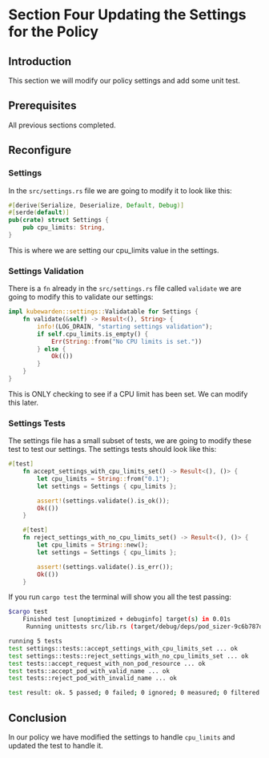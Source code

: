 # Section Four Updating the Settings for the Policy

## Introduction

This section we will modify our policy settings and add some unit test.

## Prerequisites

All previous sections completed.

## Reconfigure

### Settings

In the `src/settings.rs` file we are going to modify it to look like this:

```Rust
#[derive(Serialize, Deserialize, Default, Debug)]
#[serde(default)]
pub(crate) struct Settings {
    pub cpu_limits: String,
}
```

This is where we are setting our cpu_limits value in the settings.

### Settings Validation

There is a `fn` already in the `src/settings.rs` file called `validate` we are going to modify this to validate our settings:

```Rust
impl kubewarden::settings::Validatable for Settings {
    fn validate(&self) -> Result<(), String> {
        info!(LOG_DRAIN, "starting settings validation");
        if self.cpu_limits.is_empty() {
            Err(String::from("No CPU limits is set."))
        } else {
            Ok(())
        }
    }
}
```

This is ONLY checking to see if a CPU limit has been set. We can modify this later.

### Settings Tests

The settings file has a small subset of tests, we are going to modify these test to test our settings. The settings tests should look like this:

```Rust
#[test]
    fn accept_settings_with_cpu_limits_set() -> Result<(), ()> {
        let cpu_limits = String::from("0.1");
        let settings = Settings { cpu_limits };

        assert!(settings.validate().is_ok());
        Ok(())
    }

    #[test]
    fn reject_settings_with_no_cpu_limits_set() -> Result<(), ()> {
        let cpu_limits = String::new();
        let settings = Settings { cpu_limits };

        assert!(settings.validate().is_err());
        Ok(())
    }
```

If you run `cargo test` the terminal will show you all the test passing:

```bash
$cargo test
    Finished test [unoptimized + debuginfo] target(s) in 0.01s
     Running unittests src/lib.rs (target/debug/deps/pod_sizer-9c6b787ddc83ed29)

running 5 tests
test settings::tests::accept_settings_with_cpu_limits_set ... ok
test settings::tests::reject_settings_with_no_cpu_limits_set ... ok
test tests::accept_request_with_non_pod_resource ... ok
test tests::accept_pod_with_valid_name ... ok
test tests::reject_pod_with_invalid_name ... ok

test result: ok. 5 passed; 0 failed; 0 ignored; 0 measured; 0 filtered out; finished in 0.00s
```

## Conclusion

In our policy we have modified the settings to handle `cpu_limits` and updated the test to handle it.
